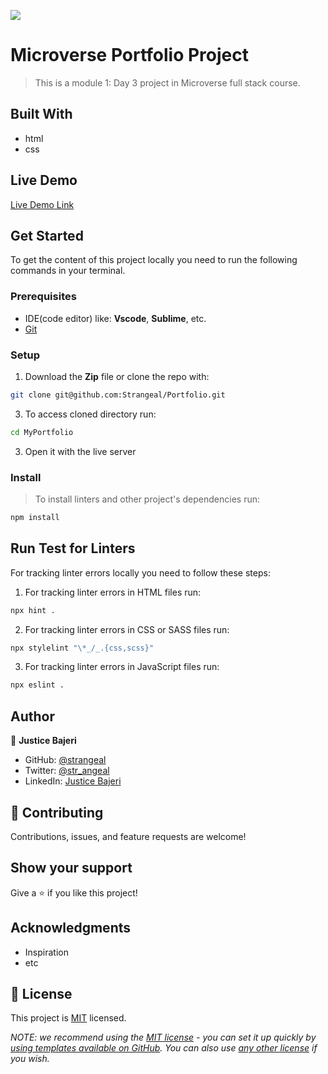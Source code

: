 ![](https://img.shields.io/badge/Microverse-blueviolet)

# Microverse Portfolio Project

> This is a module 1: Day 3 project in Microverse full stack course.


## Built With

- html
- css

## Live Demo

[Live Demo Link]()

## Get Started

To get the content of this project locally you need to run the following commands in your terminal.

### Prerequisites
- IDE(code editor) like: **Vscode**, **Sublime**, etc. 
- [Git](https://www.linode.com/docs/guides/how-to-install-git-on-linux-mac-and-windows/)

### Setup
1. Download the **Zip** file or clone the repo with:
```bash
git clone git@github.com:Strangeal/Portfolio.git
```
3. To access cloned directory run:
```bash
cd MyPortfolio
```
3. Open it with the live server

### Install
> To install linters and other project's dependencies run:
```bash
npm install
```
## Run Test for Linters

For tracking linter errors locally you need to follow these steps:

1. For tracking linter errors in HTML files run:
```bash 
npx hint .
```

2. For tracking linter errors in CSS or SASS files run:

```bash
npx stylelint "\*_/_.{css,scss}"
```

3. For tracking linter errors in JavaScript files run:

```bash
npx eslint .
```

## Author

👤 **Justice Bajeri**

- GitHub: [@strangeal](https://github.com/Strangeal)
- Twitter: [@str_angeal](https://twitter.com/Str_angeal)
- LinkedIn: [Justice Bajeri](https://www.linkedin.com/in/justice-bajeri-0b7211243/)


## 🤝 Contributing

Contributions, issues, and feature requests are welcome!

## Show your support

Give a ⭐️ if you like this project!

## Acknowledgments

- Inspiration
- etc

## 📝 License

This project is [MIT](./LICENSE) licensed.

_NOTE: we recommend using the [MIT license](https://choosealicense.com/licenses/mit/) - you can set it up quickly by [using templates available on GitHub](https://docs.github.com/en/communities/setting-up-your-project-for-healthy-contributions/adding-a-license-to-a-repository). You can also use [any other license](https://choosealicense.com/licenses/) if you wish._
